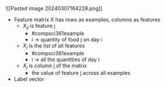 ![[Pasted image 20240307164228.png]]
- Feature matrix X has rows as examples, columns as features
	- $X_{ij}$ is feature j
		- #compsci361example 
		- i $\rightarrow$ quantity of food j on day i
	- $X_i$ is the list of all features
		- #compsci361example 
		- i $\rightarrow$ all the quantities of day i
	- $X_{j}$ is column j of the matrix
		- the value of feature j across all examples
- Label vector 